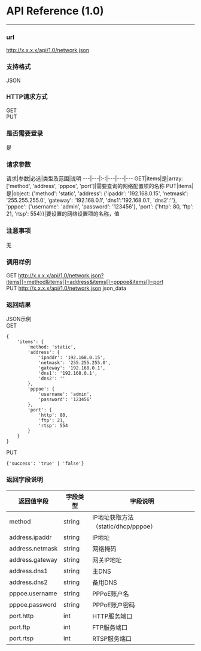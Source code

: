 # API Reference (1.0)
---

### url
http://x.x.x.x/api/1.0/network.json

### 支持格式
JSON

### HTTP请求方式
GET  
PUT

### 是否需要登录
是

### 请求参数
请求|参数|必选|类型及范围|说明
---|---|:-:|---|---|---
GET|items|是|array: ['method', 'address', 'pppoe', 'port']|需要查询的网络配置项的名称
PUT|items|是|object: {'method': 'static', 'address': {'ipaddr': '192.168.0.15', 'netmask': '255.255.255.0', 'gateway': '192.168.0.1', 'dns1':'192.168.0.1', 'dns2':''}, 'pppoe': {'username': 'admin', 'password': '123456'}, 'port': {'http': 80, 'ftp': 21, 'rtsp': 554}}|要设置的网络设置项的名称，值

### 注意事项
无

### 调用样例
GET http://x.x.x.x/api/1.0/network.json?items[]=method&items[]=address&items[]=pppoe&items[]=port  
PUT http://x.x.x.x/api/1.0/network.json json_data

### 返回结果
JSON示例  
GET

	{
		'items': {
			'method: 'static',
            'address': {
                'ipaddr': '192.168.0.15',
                'netmask': '255.255.255.0',
                'gateway': '192.168.0.1',
                'dns1': '192.168.0.1',
                'dns2': ''
            },
            'pppoe': {
                'username': 'admin',
                'password': '123456'
            },
            'port': {
                'http': 80,
				'ftp': 21,
                'rtsp': 554
            }
		}
	}
	
PUT

	{'success': 'true' | 'false'}
	
### 返回字段说明
返回值字段|字段类型|字段说明
---|---|---
method|string|IP地址获取方法（static/dhcp/pppoe）
address.ipaddr|string|IP地址
address.netmask|string|网络掩码
address.gateway|string|网关IP地址
address.dns1|string|主DNS
address.dns2|string|备用DNS
pppoe.username|string|PPPoE账户名
pppoe.password|string|PPPoE账户密码
port.http|int|HTTP服务端口
port.ftp|int|FTP服务端口
port.rtsp|int|RTSP服务端口

